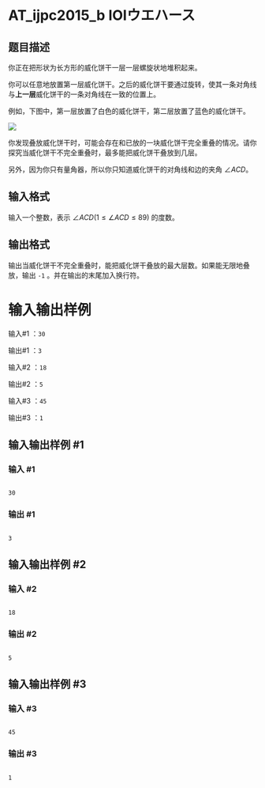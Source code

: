# AT_ijpc2015_b IOIウエハース

## 题目描述

你正在把形状为长方形的威化饼干一层一层螺旋状地堆积起来。

你可以任意地放置第一层威化饼干。之后的威化饼干要通过旋转，使其一条对角线与**上一层**威化饼干的一条对角线在一致的位置上。

例如，下图中，第一层放置了白色的威化饼干，第二层放置了蓝色的威化饼干。

![](https://atcoder.jp/img/other/ijpc2015-2/rtucfgi/sample.png)

你发现叠放威化饼干时，可能会存在和已放的一块威化饼干完全重叠的情况。请你探究当威化饼干不完全重叠时，最多能把威化饼干叠放到几层。

另外，因为你只有量角器，所以你只知道威化饼干的对角线和边的夹角 $\angle ACD$。

## 输入格式

输入一个整数，表示 $\angle ACD \lparen 1\leq \angle ACD\leq 89 \rparen$ 的度数。

## 输出格式

输出当威化饼干不完全重叠时，能把威化饼干叠放的最大层数。如果能无限地叠放，输出 `-1` 。并在输出的末尾加入换行符。

# 输入输出样例
输入#1 ：`30`

输出#1 ：`3`

输入#2 ：`18`

输出#2 ：`5`

输入#3 ：`45`

输出#3 ：`1`

## 输入输出样例 #1

### 输入 #1

```
30
```

### 输出 #1

```
3
```

## 输入输出样例 #2

### 输入 #2

```
18
```

### 输出 #2

```
5
```

## 输入输出样例 #3

### 输入 #3

```
45
```

### 输出 #3

```
1
```
